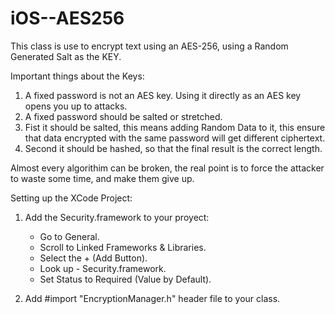 # iOS--AES256
This class is use to encrypt text using an AES-256, using a Random Generated Salt as the KEY.

Important things about the Keys: 
  1. A fixed password is not an AES key. Using it directly as an AES key opens you up to attacks.  
  2. A fixed password should be salted or stretched.
  3. Fist it should be salted, this means adding Random Data to it, this ensure that data encrypted with the same password will get different ciphertext.
  4. Second it should be hashed, so that the final result is the correct length.

Almost every algorithim can be broken, the real point is to force the attacker to waste some time, and make them give up.

Setting up the XCode Project:

 1. Add the Security.framework to your proyect:
    * Go to General.
    * Scroll to Linked Frameworks & Libraries.
    * Select the + (Add Button).
    * Look up - Security.framework.
    * Set Status to Required (Value by Default).

2. Add #import "EncryptionManager.h" header file to your class.

